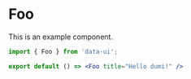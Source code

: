 # Foo

This is an example component.

```jsx
import { Foo } from 'data-ui';

export default () => <Foo title="Hello dumi!" />
```

